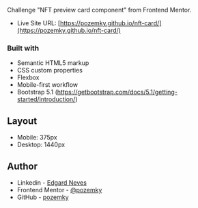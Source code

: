 Challenge "NFT preview card component" from Frontend Mentor.

- Live Site URL: [https://pozemky.github.io/nft-card/](https://pozemky.github.io/nft-card/)

### Built with

- Semantic HTML5 markup
- CSS custom properties
- Flexbox
- Mobile-first workflow
- Bootstrap 5.1 (https://getbootstrap.com/docs/5.1/getting-started/introduction/)

## Layout

- Mobile: 375px
- Desktop: 1440px

## Author

- Linkedin - [Edgard Neves](https://www.linkedin.com/in/edgard-jr-neves/)
- Frontend Mentor - [@pozemky](hhttps://www.frontendmentor.io/profile/pozemky)
- GitHub - [pozemky](https://github.com/pozemky)